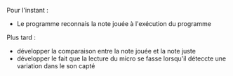Pour l'instant : 
- Le programme reconnais la note jouée à l'exécution du programme

Plus tard : 
- développer la comparaison entre la note jouée et la note juste
- développer le fait que la lecture du micro se fasse lorsqu'il déteccte une variation dans le son capté
